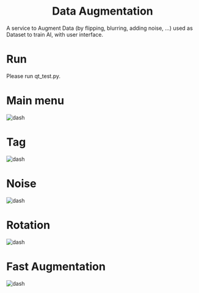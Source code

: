 <center>
<h1>
Data Augmentation</h1>
</center>

A service to Augment Data (by flipping, blurring,
adding noise, ...) used as Dataset to train AI, with user interface.

# Run

Please run qt_test.py.

# Main menu

![dash](https://github.com/a-motalebi/Final-Preject-AP/blob/master/rd2.jpg?raw=true)

# Tag

![dash](https://github.com/a-motalebi/Final-Preject-AP/blob/master/rd1.jpg?raw=true)

# Noise

![dash](https://github.com/a-motalebi/Final-Preject-AP/blob/master/rd3.jpg?raw=true)

# Rotation

![dash](https://github.com/a-motalebi/Final-Preject-AP/blob/master/rd4.jpg?raw=true)

# Fast Augmentation

![dash](https://github.com/a-motalebi/Final-Preject-AP/blob/master/rd5.jpg?raw=true)
